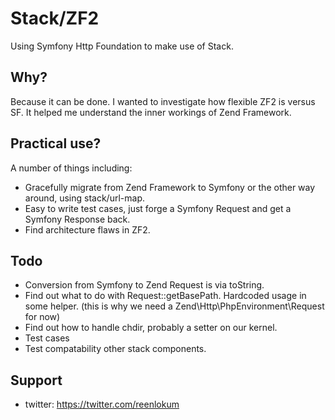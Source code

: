 # Stack/ZF2

Using Symfony Http Foundation to make use of Stack.

## Why?

Because it can be done. I wanted to investigate how flexible ZF2 is versus SF. It helped me understand the inner workings of Zend Framework.

## Practical use?

A number of things including:
- Gracefully migrate from Zend Framework to Symfony or the other way around, using stack/url-map.
- Easy to write test cases, just forge a Symfony Request and get a Symfony Response back.
- Find architecture flaws in ZF2.

## Todo

- Conversion from Symfony to Zend Request is via toString.
- Find out what to do with Request::getBasePath. Hardcoded usage in some helper. 
  (this is why we need a Zend\Http\PhpEnvironment\Request for now)
- Find out how to handle chdir, probably a setter on our kernel.
- Test cases
- Test compatability other stack components.

## Support

- twitter: https://twitter.com/reenlokum
